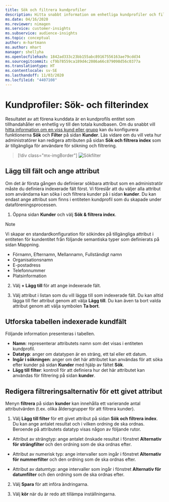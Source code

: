 ```yaml
---
title: Sök och filtrera kundprofiler
description: Hitta snabbt information om enhetliga kundprofiler och filter för angivna attribut.
ms.date: 04/16/2020
ms.reviewer: nimagen
ms.service: customer-insights
ms.subservice: audience-insights
ms.topic: conceptual
author: m-hartmann
ms.author: mhart
manager: shellyha
ms.openlocfilehash: 1842ad333c23bb155abc89167556163ae79cdd34
ms.sourcegitcommit: cf9b78559ca189d4c2086a66c879098d56c0377a
ms.translationtype: HT
ms.contentlocale: sv-SE
ms.lasthandoff: 11/03/2020
ms.locfileid: "4407108"
---
```

# <a name="customer-profiles-search--filter-index"></a>Kundprofiler: Sök- och filterindex

Resultatet av att förena kunddata är en kundprofils entitet som tillhandahåller en enhetlig vy till den totala kundbasen. Om du snabbt vill [hitta information om en viss kund eller grupp](customer-profiles.md) kan du konfigurera funktionerna **Sök** och **Filter** på sidan **Kunder**. Läs vidare om du vill veta hur administratörer kan redigera attributen på sidan **Sök och filtrera index** som är tillgängliga för användare för sökning och filtrering.

> [!div class="mx-imgBorder"]
> ![Sökfilter](media/search-filter.png "Sökfilter")

## <a name="add-fields-and-specify-attributes"></a>Lägg till fält och ange attribut

Om det är första gången du definierar sökbara attribut som en administratör måste du definiera indexerade fält först. Vi föreslår att du väljer alla attribut som användarna kan söka i och filtrera kunder på i sidan **kunder**. Du kan endast ange attribut som finns i entiteten kundprofil som du skapade under dataföreningsprocessen.

1. Öppna sidan **Kunder** och välj **Sök & filtrera index**.

> [!NOTE]
> Vi skapar en standardkonfiguration för sökindex på tillgängliga attribut i entiteten för kundentitet från följande semantiska typer som definierats på sidan Mappning.
> - Förnamn, Efternamn, Mellannamn, Fullständigt namn
> - Organisationsnamn
> - E-postadress
> - Telefonnummer
> - Platsinformation

2. Välj **+ Lägg till** för att ange indexerade fält.

3. Välj attribut i listan som du vill lägga till som indexerade fält. Du kan alltid lägga till fler attribut genom att välja **Lägg till**. Du kan även ta bort valda attribut genom att välja symbolen **Ta bort**.

## <a name="explore-the-indexed-customer-fields-table"></a>Utforska tabellen indexerade kundfält

Följande information presenteras i tabellen.

- **Namn**: representerar attributets namn som det visas i entiteten kundprofil.
- **Datatyp**: anger om datatypen är en sträng, ett tal eller ett datum.
- **Ingår i sökningen**: anger om det här attributet kan användas för att söka efter kunder på sidan **Kunder** med hjälp av fältet **Sök**.
- **Lägg till filter**: kontroll för att definiera hur det här attributet kan användas för filtrering på sidan **kunder**.

## <a name="editing-filtering-options-for-a-given-attribute"></a>Redigera filtreringsalternativ för ett givet attribut

Menyn **filtrera** på sidan **kunder** kan innehålla ett varierande antal attributvärden (t.ex. olika åldersgrupper för att filtrera kunder).

1. Välj **Lägg till filter** för ett givet attribut på sidan **Sök och filtrera index**. Du kan ange antalet resultat och i vilken ordning de ska ordnas. Beroende på attributets datatyp visas någon av följande rutor.

- Attribut av strängtyp: ange antalet önskade resultat i fönstret **Alternativ för strängfilter** och den ordning som de ska ordnas efter.

- Attribut av numerisk typ: ange intervaller som ingår i fönstret **Alternativ för nummerfilter** och den ordning som de ska ordnas efter.

- Attribut av datumtyp: ange intervaller som ingår i fönstret **Alternativ för datumfilter** och den ordning som de ska ordnas efter.

2. Välj **Spara** för att införa ändringarna.

3. Välj **kör** när du är redo att tillämpa inställningarna.
